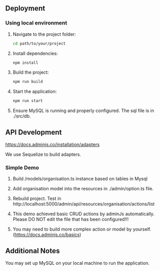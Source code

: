 ## Deployment
### Using local environment
1. Navigate to the project folder:
    ```sh
    cd path/to/your/project
    ```
2. Install dependencies:
    ```sh
    npm install
    ```
3. Build the project:
    ```sh
    npm run build
    ```
4. Start the application:
    ```sh
    npm run start
    ```
5. Ensure MySQL is running and properly configured. The sql file is in ./src/db.

## API Development

https://docs.adminjs.co/installation/adapters

We use Sequelize to build adapters.

### Simple Demo
1. Build /models/organisation.ts instance based on tables in Mysql

2. Add organisation model into the resources in ./admin/option.ts file.

3. Rebuild project.
  Test in http://localhost:5000/admin/api/resources/organisation/actions/list

4. This demo achieved basic CRUD actions by adminJs automatically. Please DO NOT edit the file that has been configured!!!

5. You may need to build more complex action or model by yourself. (https://docs.adminjs.co/basics)

## Additional Notes
You may set up MySQL on your local machine to run the application.
